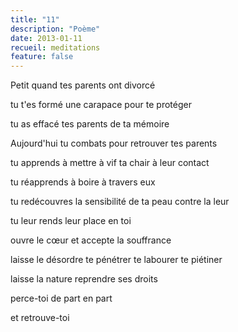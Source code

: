 ```yaml
---
title: "11"
description: "Poème"
date: 2013-01-11
recueil: meditations
feature: false
---
```


Petit
quand tes parents ont divorcé

tu t'es formé une carapace
pour te protéger

tu as effacé tes parents
de ta mémoire

Aujourd'hui tu combats
pour retrouver tes parents

tu apprends à mettre à vif
ta chair
à leur contact

tu réapprends à boire
à travers eux

tu redécouvres la sensibilité
de ta peau contre la leur

tu leur rends leur place
en toi

ouvre le cœur
et accepte la souffrance

laisse le désordre
te pénétrer
te labourer
te piétiner

laisse la nature
reprendre ses droits

perce-toi de part en part

et retrouve-toi
